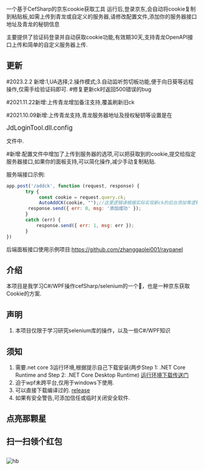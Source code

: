 

一个基于CefSharp的京东cookie获取工具
运行后,登录京东,会自动将cookie复制到粘贴板,如需上传到青龙或自定义的服务器,请修改配置文件,添加你的服务器接口地址及青龙的秘钥信息

主要提供了验证码登录并自动获取cookie功能,有效期30天,支持青龙OpenAPI接口上传和简单的自定义服务器上传.

## 更新
#2023.2.2 新增:1,UA选择;2.操作模式;3.自动监听剪切板功能,便于向日葵等远程操作,仅需手绘验证码即可.
#修复更新ck时返回500错误的bug

#2021.11.22新增:上传青龙增加备注支持,覆盖刷新旧ck

#2021.10.09新增:上传青龙支持,青龙服务器地址及授权秘钥等设置是在

<big>JdLoginTool.dll.config</big>

文件中.

#新增:配置文件中增加了上传到服务器的选项,可以把获取到的cookie,提交给指定服务器接口,如果你的面板支持,可以简化操作,减少手动复制粘贴.

服务端接口示例:
 ```JavaScript
app.post('/addck', function (request, response) {
        try {
             const cookie = request.query.ck;
             AutoAddCK(cookie, "");//这里逻辑请根据实际实现新ck的后台添加等逻辑.
	     response.send({ err: 0, msg: '添加成功' });
        }
        catch (err) {
            response.send({ err: 1, msg: err });
        }
})
 ```
后端面板接口使用示例项目:https://github.com/zhanggaolei001/raypanel


## 介绍

本项目是我学习C#/WPF操作cefSharp/selenium的一个🌰，也是一种京东获取Cookie的方案.

## 声明

1. 本项目仅限于学习研究selenium库的操作，以及一些C#/WPF知识

## 须知

1. 需要.net core 3运行环境,根据提示自己下载安装(两步Step 1: .NET Core Runtime and Step 2: .NET Core Desktop Runtime) [运行环境下载传送门](https://dotnet.microsoft.com/download/dotnet/3.0/runtime)
2. 迫于wpf未跨平台,仅用于windows下使用.
3. 可以直接下载编译过的. [release](https://github.com/zhanggaolei001/JdLoginTool/releases)
4. 如果有安全警告,可添加信任或临时关闭安全软件.

## 点亮那颗星

## 扫一扫领个红包

##
 

![hb](https://user-images.githubusercontent.com/26429121/136640958-c54e38d4-22a1-4f8e-aef1-f769a7a074f2.jpg)
